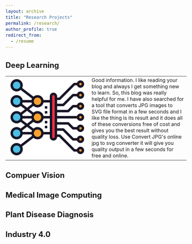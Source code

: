 ```yaml
---
layout: archive
title: "Research Projects"
permalink: /research/
author_profile: true
redirect_from:
  - /resume
---
```


<style type="text/css"> 
  
  body{ font-size: 12pt; } 
  table, tr, td {
    border: none;}
  
</style> 

Deep Learning
------

<table border="0" cellpadding="0">
 <tr>
    <td style="width:250px; height:250px"> <img src="/images/dl.png" alt="Deep Learning" style="height: 250px; width:250px;"/> </td>
    <td style="font-sieze:12pt">Good information. I like reading your blog and always I get something new to learn. 
      So, this blog was really helpful for me. I have also searched for a tool that converts 
      JPG images to SVG file format in a few seconds and I like the thing is its result and it
      does all of these conversions free of cost and gives you the best result without quality
      loss. Use Convert JPG's online jpg to svg converter it will give you quality output in a 
      few seconds for free and online.</td>
 </tr>
</table>

Compuer Vision
-----

Medical Image Computing
-----

Plant Disease Diagnosis
------

Industry 4.0
-----
